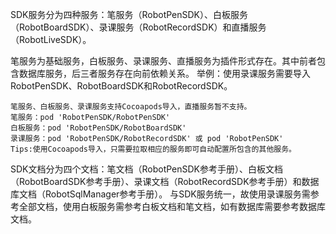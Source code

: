 SDK服务分为四种服务：笔服务（RobotPenSDK）、白板服务（RobotBoardSDK）、录课服务（RobotRecordSDK）和直播服务（RobotLiveSDK）。   

笔服务为基础服务，白板服务、录课服务、直播服务为插件形式存在。其中前者包含数据库服务，后三者服务存在向前依赖关系。
举例：使用录课服务需要导入RobotPenSDK、RobotBoardSDK和RobotRecordSDK。


    笔服务、白板服务、录课服务支持Cocoapods导入，直播服务暂不支持。
    笔服务：pod 'RobotPenSDK/RobotPenSDK'
    白板服务：pod 'RobotPenSDK/RobotBoardSDK'
    录课服务：pod 'RobotPenSDK/RobotRecordSDK' 或 pod 'RobotPenSDK'
    Tips:使用Cocoapods导入，只需要拉取相应的服务即可自动配置所包含的其他服务。


SDK文档分为四个文档：笔文档（RobotPenSDK参考手册）、白板文档（RobotBoardSDK参考手册）、录课文档（RobotRecordSDK参考手册）和数据库文档（RobotSqlManager参考手册）。
与SDK服务统一，故使用录课服务需参考全部文档，使用白板服务需参考白板文档和笔文档，如有数据库需要参考数据库文档。

